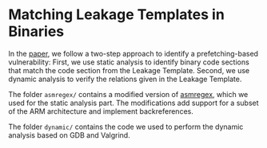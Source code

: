 # Matching Leakage Templates in Binaries

In the [paper](https://doi.org/10.1145/3548606.3560613), we follow a two-step approach to identify a prefetching-based vulnerability: First, we use static analysis to identify binary code sections that match the code section from the Leakage Template. Second, we use dynamic analysis to verify the relations given in the Leakage Template.

The folder `asmregex/` contains a modified version of [asmregex](https://github.com/Usibre/asmregex), which we used for the static analysis part. The modifications add support for a subset of the ARM architecture and implement backreferences.

The folder `dynamic/` contains the code we used to perform the dynamic analysis based on GDB and Valgrind.